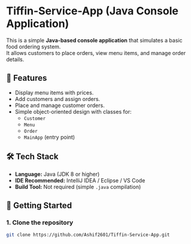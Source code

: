 # Tiffin-Service-App (Java Console Application)

This is a simple **Java-based console application** that simulates a basic food ordering system.  
It allows customers to place orders, view menu items, and manage order details.

## 📌 Features
- Display menu items with prices.
- Add customers and assign orders.
- Place and manage customer orders.
- Simple object-oriented design with classes for:
  - `Customer`
  - `Menu`
  - `Order`
  - `MainApp` (entry point)

## 🛠️ Tech Stack
- **Language:** Java (JDK 8 or higher)
- **IDE Recommended:** IntelliJ IDEA / Eclipse / VS Code
- **Build Tool:** Not required (simple `.java` compilation)

## 🚀 Getting Started

### 1. Clone the repository
```bash
git clone https://github.com/Ashif2601/Tiffin-Service-App.git
